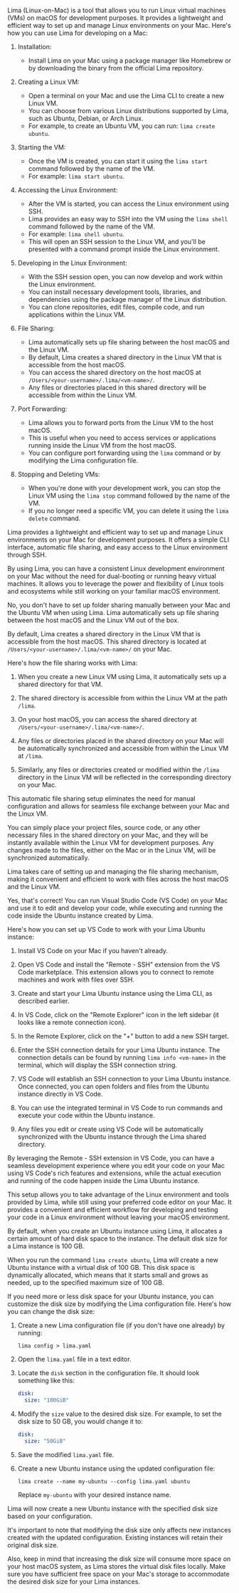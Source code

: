 Lima (Linux-on-Mac) is a tool that allows you to run Linux virtual machines (VMs) on macOS for development purposes. It provides a lightweight and efficient way to set up and manage Linux environments on your Mac. Here's how you can use Lima for developing on a Mac:

1. Installation:
   - Install Lima on your Mac using a package manager like Homebrew or by downloading the binary from the official Lima repository.

2. Creating a Linux VM:
   - Open a terminal on your Mac and use the Lima CLI to create a new Linux VM.
   - You can choose from various Linux distributions supported by Lima, such as Ubuntu, Debian, or Arch Linux.
   - For example, to create an Ubuntu VM, you can run: `lima create ubuntu`.

3. Starting the VM:
   - Once the VM is created, you can start it using the `lima start` command followed by the name of the VM.
   - For example: `lima start ubuntu`.

4. Accessing the Linux Environment:
   - After the VM is started, you can access the Linux environment using SSH.
   - Lima provides an easy way to SSH into the VM using the `lima shell` command followed by the name of the VM.
   - For example: `lima shell ubuntu`.
   - This will open an SSH session to the Linux VM, and you'll be presented with a command prompt inside the Linux environment.

5. Developing in the Linux Environment:
   - With the SSH session open, you can now develop and work within the Linux environment.
   - You can install necessary development tools, libraries, and dependencies using the package manager of the Linux distribution.
   - You can clone repositories, edit files, compile code, and run applications within the Linux VM.

6. File Sharing:
   - Lima automatically sets up file sharing between the host macOS and the Linux VM.
   - By default, Lima creates a shared directory in the Linux VM that is accessible from the host macOS.
   - You can access the shared directory on the host macOS at `/Users/<your-username>/.lima/<vm-name>/`.
   - Any files or directories placed in this shared directory will be accessible from within the Linux VM.

7. Port Forwarding:
   - Lima allows you to forward ports from the Linux VM to the host macOS.
   - This is useful when you need to access services or applications running inside the Linux VM from the host macOS.
   - You can configure port forwarding using the `lima` command or by modifying the Lima configuration file.

8. Stopping and Deleting VMs:
   - When you're done with your development work, you can stop the Linux VM using the `lima stop` command followed by the name of the VM.
   - If you no longer need a specific VM, you can delete it using the `lima delete` command.

Lima provides a lightweight and efficient way to set up and manage Linux environments on your Mac for development purposes. It offers a simple CLI interface, automatic file sharing, and easy access to the Linux environment through SSH.

By using Lima, you can have a consistent Linux development environment on your Mac without the need for dual-booting or running heavy virtual machines. It allows you to leverage the power and flexibility of Linux tools and ecosystems while still working on your familiar macOS environment.

No, you don't have to set up folder sharing manually between your Mac and the Ubuntu VM when using Lima. Lima automatically sets up file sharing between the host macOS and the Linux VM out of the box.

By default, Lima creates a shared directory in the Linux VM that is accessible from the host macOS. This shared directory is located at `/Users/<your-username>/.lima/<vm-name>/` on your Mac.

Here's how the file sharing works with Lima:

1. When you create a new Linux VM using Lima, it automatically sets up a shared directory for that VM.

2. The shared directory is accessible from within the Linux VM at the path `/lima`.

3. On your host macOS, you can access the shared directory at `/Users/<your-username>/.lima/<vm-name>/`.

4. Any files or directories placed in the shared directory on your Mac will be automatically synchronized and accessible from within the Linux VM at `/lima`.

5. Similarly, any files or directories created or modified within the `/lima` directory in the Linux VM will be reflected in the corresponding directory on your Mac.

This automatic file sharing setup eliminates the need for manual configuration and allows for seamless file exchange between your Mac and the Linux VM.

You can simply place your project files, source code, or any other necessary files in the shared directory on your Mac, and they will be instantly available within the Linux VM for development purposes. Any changes made to the files, either on the Mac or in the Linux VM, will be synchronized automatically.

Lima takes care of setting up and managing the file sharing mechanism, making it convenient and efficient to work with files across the host macOS and the Linux VM.

Yes, that's correct! You can run Visual Studio Code (VS Code) on your Mac and use it to edit and develop your code, while executing and running the code inside the Ubuntu instance created by Lima.

Here's how you can set up VS Code to work with your Lima Ubuntu instance:

1. Install VS Code on your Mac if you haven't already.

2. Open VS Code and install the "Remote - SSH" extension from the VS Code marketplace. This extension allows you to connect to remote machines and work with files over SSH.

3. Create and start your Lima Ubuntu instance using the Lima CLI, as described earlier.

4. In VS Code, click on the "Remote Explorer" icon in the left sidebar (it looks like a remote connection icon).

5. In the Remote Explorer, click on the "+" button to add a new SSH target.

6. Enter the SSH connection details for your Lima Ubuntu instance. The connection details can be found by running `lima info <vm-name>` in the terminal, which will display the SSH connection string.

7. VS Code will establish an SSH connection to your Lima Ubuntu instance. Once connected, you can open folders and files from the Ubuntu instance directly in VS Code.

8. You can use the integrated terminal in VS Code to run commands and execute your code within the Ubuntu instance.

9. Any files you edit or create using VS Code will be automatically synchronized with the Ubuntu instance through the Lima shared directory.

By leveraging the Remote - SSH extension in VS Code, you can have a seamless development experience where you edit your code on your Mac using VS Code's rich features and extensions, while the actual execution and running of the code happen inside the Lima Ubuntu instance.

This setup allows you to take advantage of the Linux environment and tools provided by Lima, while still using your preferred code editor on your Mac. It provides a convenient and efficient workflow for developing and testing your code in a Linux environment without leaving your macOS environment.

By default, when you create an Ubuntu instance using Lima, it allocates a certain amount of hard disk space to the instance. The default disk size for a Lima instance is 100 GB.

When you run the command `lima create ubuntu`, Lima will create a new Ubuntu instance with a virtual disk of 100 GB. This disk space is dynamically allocated, which means that it starts small and grows as needed, up to the specified maximum size of 100 GB.

If you need more or less disk space for your Ubuntu instance, you can customize the disk size by modifying the Lima configuration file. Here's how you can change the disk size:

1. Create a new Lima configuration file (if you don't have one already) by running:
   ```
   lima config > lima.yaml
   ```

2. Open the `lima.yaml` file in a text editor.

3. Locate the `disk` section in the configuration file. It should look something like this:
   ```yaml
   disk:
     size: "100GiB"
   ```

4. Modify the `size` value to the desired disk size. For example, to set the disk size to 50 GB, you would change it to:
   ```yaml
   disk:
     size: "50GiB"
   ```

5. Save the modified `lima.yaml` file.

6. Create a new Ubuntu instance using the updated configuration file:
   ```
   lima create --name my-ubuntu --config lima.yaml ubuntu
   ```

   Replace `my-ubuntu` with your desired instance name.

Lima will now create a new Ubuntu instance with the specified disk size based on your configuration.

It's important to note that modifying the disk size only affects new instances created with the updated configuration. Existing instances will retain their original disk size.

Also, keep in mind that increasing the disk size will consume more space on your host macOS system, as Lima stores the virtual disk files locally. Make sure you have sufficient free space on your Mac's storage to accommodate the desired disk size for your Lima instances.
